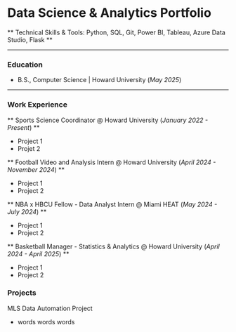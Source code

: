 # Data Science & Analytics Portfolio
** Technical Skills & Tools: Python, SQL, Git, Power BI, Tableau, Azure Data Studio, Flask **
***
### Education
- B.S., Computer Science | Howard University (_May 2025_)
***
### Work Experience
** Sports Science Coordinator @ Howard University (_January 2022 - Present_) **
- Project 1
- Projet 2

** Football Video and Analysis Intern @ Howard University (_April 2024 - November 2024_) **
- Project 1
- Project 2

** NBA x HBCU Fellow - Data Analyst Intern @ Miami HEAT (_May 2024 - July 2024_) **
- Project 1
- Project 2

** Basketball Manager - Statistics & Analytics @ Howard University (_April 2024 - April 2025_) **
- Project 1
- Project 2


### Projects
MLS Data Automation Project
- words words words


